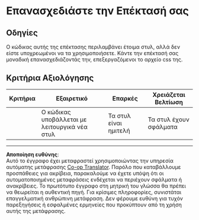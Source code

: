 <!--
CO_OP_TRANSLATOR_METADATA:
{
  "original_hash": "e3c6f2a03c2336e60412612d870af547",
  "translation_date": "2025-08-26T22:40:17+00:00",
  "source_file": "5-browser-extension/1-about-browsers/assignment.md",
  "language_code": "el"
}
-->
# Επανασχεδιάστε την Επέκτασή σας

## Οδηγίες

Ο κώδικας αυτής της επέκτασης περιλαμβάνει έτοιμα στυλ, αλλά δεν είστε υποχρεωμένοι να τα χρησιμοποιήσετε. Κάντε την επέκτασή σας μοναδική επανασχεδιάζοντάς την, επεξεργαζόμενοι το αρχείο css της.

## Κριτήρια Αξιολόγησης

| Κριτήρια | Εξαιρετικό                                  | Επαρκές               | Χρειάζεται Βελτίωση |
| -------- | ------------------------------------------ | --------------------- | ------------------- |
|          | Ο κώδικας υποβάλλεται με λειτουργικά νέα στυλ | Τα στυλ είναι ημιτελή | Τα στυλ έχουν σφάλματα |

---

**Αποποίηση ευθύνης**:  
Αυτό το έγγραφο έχει μεταφραστεί χρησιμοποιώντας την υπηρεσία αυτόματης μετάφρασης [Co-op Translator](https://github.com/Azure/co-op-translator). Παρόλο που καταβάλλουμε προσπάθειες για ακρίβεια, παρακαλούμε να έχετε υπόψη ότι οι αυτοματοποιημένες μεταφράσεις ενδέχεται να περιέχουν σφάλματα ή ανακρίβειες. Το πρωτότυπο έγγραφο στη μητρική του γλώσσα θα πρέπει να θεωρείται η αυθεντική πηγή. Για κρίσιμες πληροφορίες, συνιστάται επαγγελματική ανθρώπινη μετάφραση. Δεν φέρουμε ευθύνη για τυχόν παρεξηγήσεις ή εσφαλμένες ερμηνείες που προκύπτουν από τη χρήση αυτής της μετάφρασης.